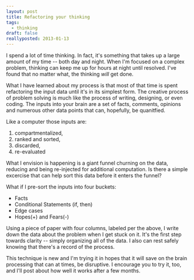 ```yaml
---
layout: post
title: Refactoring your thinking
tags:
  - thinking
draft: false
reallyposted: 2013-01-13
---
```


I spend a lot of time thinking.  In fact, it's something that takes up a large amount of my time -- both day and night.  When I'm focused on a complex problem, thinking can keep me up for hours at night until resolved. I've found that no matter what, the thinking *will* get done.

What I have learned about my process is that most of that time is spent refactoring the input data until it's in its simplest form.  The creative process of problem solving is much like the process of writing, designing, or even coding.  The inputs into your brain are a set of facts, comments, opinions and numerous other data points that can, hopefully, be quanitfied.

Like a computer those inputs are:

1. compartmentalized,
2. ranked and sorted,
3. discarded,
4. re-evaluated

What I envision is happening is a giant funnel churning on the data, reducing and being re-injected for additional computation. Is there a simple excercise that can help sort this data before it enters the funnel?

What if I pre-sort the inputs into four buckets:

* Facts
* Conditional Statements (if, then)
* Edge cases
* Hopes(+) and Fears(-)

Using a piece of paper with four columns, labeled per the above, I write down the data about the problem when I get stuck on it.  It's the first step towards clarity -- simply organizing all of the data.  I also can rest safely knowing that there's a record of the process.

This technique is new and I'm trying it in hopes that it will save on the brain processing that can at times, be disruptive.  I encourage you to try it, too, and I'll post about how well it works after a few months.